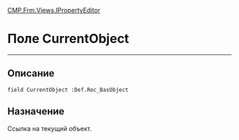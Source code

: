 ﻿---
Link: CMP.Frm.Views.IPropertyEditor.@CurrentObject
---

<!---  Навигация
[Имя проекта](#) :
-->
[CMP.Frm.Views.IPropertyEditor](Default)

# Поле CurrentObject
---

## Описание

    field CurrentObject :Def.Rec_BasObject

<!--
## Аргументы{#Args}

### Аргумент1

Описание аргумента 1
-->

## Назначение

Ссылка на текущий объект.

<!--
## Пример

    CurrentObject...
-->

